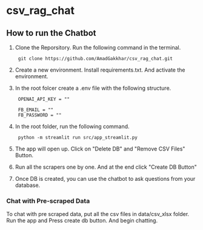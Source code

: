 # csv_rag_chat

## How to run the Chatbot

1. Clone the Reporsitory. Run the following command in the terminal.
        
        git clone https://github.com/AmadGakkhar/csv_rag_chat.git

2. Create a new environment. Install requirements.txt. And activate the environment.

3. In the root folcer create a .env file with the following structure.

        OPENAI_API_KEY = ""

        FB_EMAIL = ""
        FB_PASSWORD = ""

4. In the root folder, run the following command.

        python -m streamlit run src/app_streamlit.py

5. The app will open up. Click on "Delete DB" and "Remove CSV Files" Button.

6. Run all the scrapers one by one. And at the end click "Create DB Button"

7. Once DB is created, you can use the chatbot to ask questions from your database.

### Chat with Pre-scraped Data

To chat with pre scraped data, put all the csv files in data/csv_xlsx folder. Run the app and Press create db button. And begin chatting.
